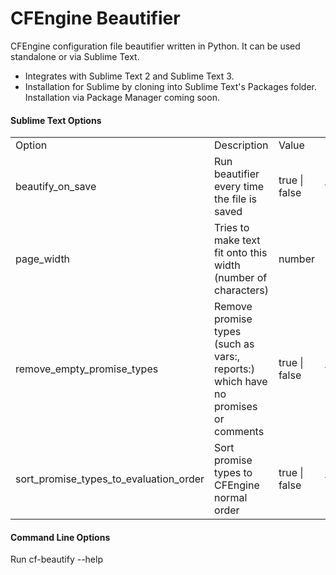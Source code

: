 # CFEngine Beautifier

CFEngine configuration file beautifier written in Python. It can be used standalone or via Sublime Text.

- Integrates with Sublime Text 2 and Sublime Text 3.
- Installation for Sublime by cloning into Sublime Text's Packages folder. Installation via Package Manager coming soon.

#### Sublime Text Options

<table>
  <tr>
    <td>Option</td>
    <td>Description</td>
    <td>Value</td>
    <td>Default</td>
  </tr>
  <tr>
    <td>beautify_on_save</td>
    <td>Run beautifier every time the file is saved</td>
    <td>true | false</td>
    <td>true</td>
  </tr>
  <tr>
    <td>page_width</td>
    <td>Tries to make text fit onto this width (number of characters)</td>
    <td>number</td>
    <td>100</td>
  </tr>
  <tr>
    <td>remove_empty_promise_types</td>
    <td>Remove promise types (such as vars:, reports:) which have no promises or comments</td>
    <td>true | false</td>
    <td>true</td>
  </tr>
  <tr>
    <td>sort_promise_types_to_evaluation_order</td>
    <td>Sort promise types to CFEngine normal order</td>
    <td>true | false</td>
    <td>true</td>
  </tr>
</table>

#### Command Line Options

Run cf-beautify --help
